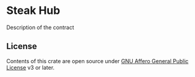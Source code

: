 # Steak Hub

Description of the contract

## License

Contents of this crate are open source under [GNU Affero General Public License](../../LICENSE) v3 or later.
